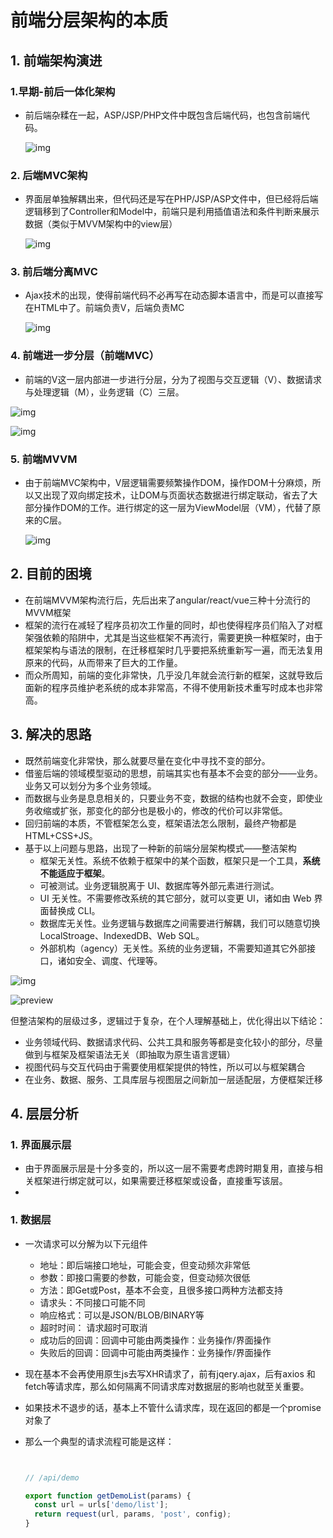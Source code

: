 # 前端分层架构的本质

## 1. 前端架构演进

### 1.早期-前后一体化架构

* 前后端杂糅在一起，ASP/JSP/PHP文件中既包含后端代码，也包含前端代码。

  ![img](https://images2018.cnblogs.com/blog/1391717/201806/1391717-20180625202356780-964264019.png)



### 2. 后端MVC架构

* 界面层单独解耦出来，但代码还是写在PHP/JSP/ASP文件中，但已经将后端逻辑移到了Controller和Model中，前端只是利用插值语法和条件判断来展示数据（类似于MVVM架构中的view层）

  ![img](https://images2018.cnblogs.com/blog/1391717/201806/1391717-20180625203813407-1294099977.png)

### 3. 前后端分离MVC

* Ajax技术的出现，使得前端代码不必再写在动态脚本语言中，而是可以直接写在HTML中了。前端负责V，后端负责MC

  ![img](https://images2018.cnblogs.com/blog/1391717/201806/1391717-20180625204652938-408887818.png)

### 4. 前端进一步分层（前端MVC）

* 前端的V这一层内部进一步进行分层，分为了视图与交互逻辑（V）、数据请求与处理逻辑（M），业务逻辑（C）三层。

![img](https://images2018.cnblogs.com/blog/1391717/201806/1391717-20180625222414836-1421027844.png)

![img](https://images2018.cnblogs.com/blog/1391717/201806/1391717-20180625205307984-361897520.png)

### 5. 前端MVVM

* 由于前端MVC架构中，V层逻辑需要频繁操作DOM，操作DOM十分麻烦，所以又出现了双向绑定技术，让DOM与页面状态数据进行绑定联动，省去了大部分操作DOM的工作。进行绑定的这一层为ViewModel层（VM），代替了原来的C层。

  ![img](https://images2018.cnblogs.com/blog/1391717/201806/1391717-20180625210057645-204518132.png)

## 2. 目前的困境

* 在前端MVVM架构流行后，先后出来了angular/react/vue三种十分流行的MVVM框架
* 框架的流行在减轻了程序员初次工作量的同时，却也使得程序员们陷入了对框架强依赖的陷阱中，尤其是当这些框架不再流行，需要更换一种框架时，由于框架架构与语法的限制，在迁移框架时几乎要把系统重新写一遍，而无法复用原来的代码，从而带来了巨大的工作量。
* 而众所周知，前端的变化非常快，几乎没几年就会流行新的框架，这就导致后面新的程序员维护老系统的成本非常高，不得不使用新技术重写时成本也非常高。

## 3. 解决的思路

* 既然前端变化非常快，那么就要尽量在变化中寻找不变的部分。
* 借鉴后端的领域模型驱动的思想，前端其实也有基本不会变的部分——业务。业务又可以划分为多个业务领域。
* 而数据与业务是息息相关的，只要业务不变，数据的结构也就不会变，即使业务收缩或扩张，那变化的部分也是极小的，修改的代价可以非常低。
* 回归前端的本质，不管框架怎么变，框架语法怎么限制，最终产物都是HTML+CSS+JS。
* 基于以上问题与思路，出现了一种新的前端分层架构模式——整洁架构
  * 框架无关性。系统不依赖于框架中的某个函数，框架只是一个工具，**系统不能适应于框架**。
  * 可被测试。业务逻辑脱离于 UI、数据库等外部元素进行测试。
  * UI 无关性。不需要修改系统的其它部分，就可以变更 UI，诸如由 Web 界面替换成 CLI。
  * 数据库无关性。业务逻辑与数据库之间需要进行解耦，我们可以随意切换 LocalStroage、IndexedDB、Web SQL。
  * 外部机构（agency）无关性。系统的业务逻辑，不需要知道其它外部接口，诸如安全、调度、代理等。

![img](https://pic2.zhimg.com/80/v2-75b33baf375f011a5d8f53dd01e120b1_720w.jpg)

![preview](https://cdn.jsdelivr.net/gh/hjb2722404/myimg/20210119135005.jpeg)

但整洁架构的层级过多，逻辑过于复杂，在个人理解基础上，优化得出以下结论：

* 业务领域代码、数据请求代码、公共工具和服务等都是变化较小的部分，尽量做到与框架及框架语法无关（即抽取为原生语言逻辑）
* 视图代码与交互代码由于需要使用框架提供的特性，所以可以与框架耦合
* 在业务、数据、服务、工具库层与视图层之间新加一层适配层，方便框架迁移    



## 4. 层层分析

### 1. 界面展示层

* 由于界面展示层是十分多变的，所以这一层不需要考虑跨时期复用，直接与相关框架进行绑定就可以，如果需要迁移框架或设备，直接重写该层。
* 

### 1. 数据层

* 一次请求可以分解为以下元组件
  * 地址：即后端接口地址，可能会变，但变动频次非常低
  * 参数：即接口需要的参数，可能会变，但变动频次很低
  * 方法：即Get或Post，基本不会变，且很多接口两种方法都支持
  * 请求头：不同接口可能不同
  * 响应格式：可以是JSON/BLOB/BINARY等
  * 超时时间： 请求超时可取消
  * 成功后的回调：回调中可能由两类操作：业务操作/界面操作
  * 失败后的回调：回调中可能由两类操作：业务操作/界面操作

* 现在基本不会再使用原生js去写XHR请求了，前有jqery.ajax，后有axios 和 fetch等请求库，那么如何隔离不同请求库对数据层的影响也就至关重要。

* 如果技术不退步的话，基本上不管什么请求库，现在返回的都是一个promise对象了

* 那么一个典型的请求流程可能是这样：

  ```javascript
  
  
  // /api/demo
  
  export function getDemoList(params) {
    const url = urls['demo/list'];
    return request(url, params, 'post', config);
  }
  
  
  ```

  

